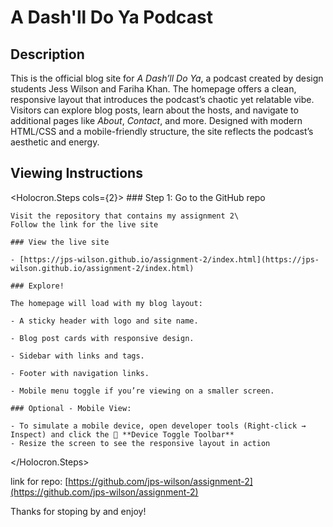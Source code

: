 # A Dash'll Do Ya Podcast

## Description

This is the official blog site for _A Dash’ll Do Ya_, a podcast created by design students Jess Wilson and Fariha Khan. The homepage offers a clean, responsive layout that introduces the podcast’s chaotic yet relatable vibe. Visitors can explore blog posts, learn about the hosts, and navigate to additional pages like _About_, _Contact_, and more. Designed with modern HTML/CSS and a mobile-friendly structure, the site reflects the podcast’s aesthetic and energy.

## Viewing Instructions

<Holocron.Steps cols={2}>
    ### Step 1: Go to the GitHub repo

    Visit the repository that contains my assignment 2\
    Follow the link for the live site

    ### View the live site

    - [https://jps-wilson.github.io/assignment-2/index.html](https://jps-wilson.github.io/assignment-2/index.html)

    ### Explore!

    The homepage will load with my blog layout:

    - A sticky header with logo and site name.

    - Blog post cards with responsive design.

    - Sidebar with links and tags.

    - Footer with navigation links.

    - Mobile menu toggle if you’re viewing on a smaller screen.

    ### Optional - Mobile View:

    - To simulate a mobile device, open developer tools (Right-click → Inspect) and click the 📱 **Device Toggle Toolbar**
    - Resize the screen to see the responsive layout in action
</Holocron.Steps>

link for repo:  [https://github.com/jps-wilson/assignment-2](https://github.com/jps-wilson/assignment-2)

Thanks for stoping by and enjoy!
